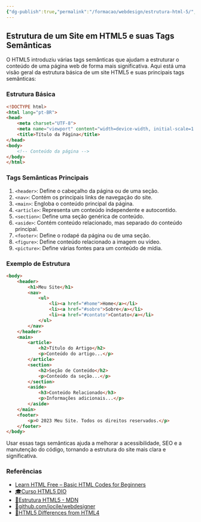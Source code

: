 ```yaml
---
{"dg-publish":true,"permalink":"/formacao/webdesign/estrutura-html-5/","title":"Estrutura do HTML5","metatags":{"description":"tags semânticas que ajudam a estruturar o conteúdo de uma página web de forma mais significativa."},"tags":["Webdesign","HTML5"],"noteIcon":"1","updated":"2025-03-11T08:26:17.832-03:00"}
---
```



## Estrutura de um Site em HTML5 e suas Tags Semânticas

O HTML5 introduziu várias tags semânticas que ajudam a estruturar o conteúdo de uma página web de forma mais significativa. Aqui está uma visão geral da estrutura básica de um site HTML5 e suas principais tags semânticas:

### Estrutura Básica

```html
<!DOCTYPE html>
<html lang="pt-BR">
<head>
    <meta charset="UTF-8">
    <meta name="viewport" content="width=device-width, initial-scale=1.0">
    <title>Título da Página</title>
</head>
<body>
    <!-- Conteúdo da página -->
</body>
</html>
```

### Tags Semânticas Principais

1. `<header>`: Define o cabeçalho da página ou de uma seção.
2. `<nav>`: Contém os principais links de navegação do site.
3. `<main>`: Engloba o conteúdo principal da página.
4. `<article>`: Representa um conteúdo independente e autocontido.
5. `<section>`: Define uma seção genérica de conteúdo.
6. `<aside>`: Contém conteúdo relacionado, mas separado do conteúdo principal.
7. `<footer>`: Define o rodapé da página ou de uma seção.
8. `<figure>`: Define conteúdo relacionado a imagem ou vídeo.
9. `<picture>`: Define várias fontes para um conteúdo de mídia.

### Exemplo de Estrutura

```html
<body>
    <header>
        <h1>Meu Site</h1>
        <nav>
            <ul>
                <li><a href="#home">Home</a></li>
                <li><a href="#sobre">Sobre</a></li>
                <li><a href="#contato">Contato</a></li>
            </ul>
        </nav>
    </header>
    <main>
        <article>
            <h2>Título do Artigo</h2>
            <p>Conteúdo do artigo...</p>
        </article>
        <section>
            <h2>Seção de Conteúdo</h2>
            <p>Conteúdo da seção...</p>
        </section>
        <aside>
            <h3>Conteúdo Relacionado</h3>
            <p>Informações adicionais...</p>
        </aside>
    </main>
    <footer>
        <p>© 2023 Meu Site. Todos os direitos reservados.</p>
    </footer>
</body>
```

Usar essas tags semânticas ajuda a melhorar a acessibilidade, SEO e a manutenção do código, tornando a estrutura do site mais clara e significativa.

### Referências

- [Learn HTML Free – Basic HTML Codes for Beginners](https://www.websiteplanet.com/blog/html-guide-beginners/)
- [🎓Curso HTML5 DIO](https://academiapme-my.sharepoint.com/:p:/g/personal/renato_dio_me/EZyg_wTP-VpGvglNScTbgKwBO861jGo0EIsOR8pAxt97-A?rtime=Phk7Od_U3Eg)
- [📃Estrutura HTML5 - MDN](https://developer.mozilla.org/pt-BR/docs/Learn/HTML/Introduction_to_HTML/Document_and_website_structure)
- [📁github.com/jocile/webdesigner](https://github.com/jocile/webdesigner)
- [📄HTML5 Differences from HTML4](https://www.w3.org/TR/html5-diff/)
